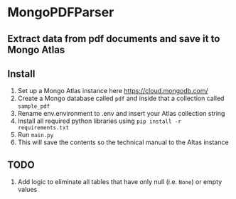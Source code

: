 # MongoPDFParser
## Extract data from pdf documents and save it to Mongo Atlas

## Install
1. Set up a Mongo Atlas instance here <https://cloud.mongodb.com/>
1. Create a Mongo database called ```pdf``` and inside that a collection called ```sample_pdf```
1. Rename env.environment to .env and insert your Atlas collection string
1. Install all required python libraries using ```pip install -r requirements.txt```
1. Run ```main.py```
1. This will save the contents so the technical manual to the Altas instance

## TODO
1. Add logic to eliminate all tables that have only null (i.e. ```None```) or empty values